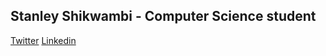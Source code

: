 ## Stanley Shikwambi - Computer Science student

[Twitter](https://twitter.com/stan_shik)
[Linkedin](https://www.linkedin.com/in/stanley-shikwambi-94b584168/)
